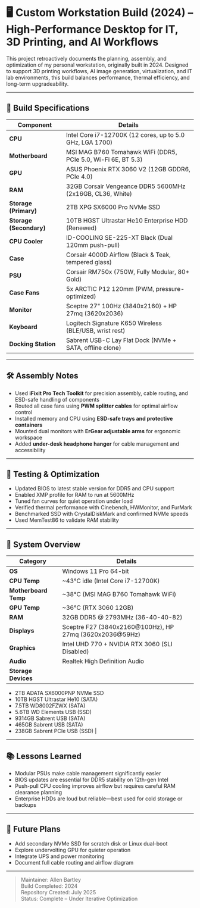 # 🖥️ Custom Workstation Build (2024) – High-Performance Desktop for IT, 3D Printing, and AI Workflows

This project retroactively documents the planning, assembly, and optimization of my personal workstation, originally built in 2024. Designed to support 3D printing workflows, AI image generation, virtualization, and IT lab environments, this build balances performance, thermal efficiency, and long-term upgradeability.

---

## 🧰 Build Specifications

| Component | Details |
|----------|---------|
| **CPU** | Intel Core i7-12700K (12 cores, up to 5.0 GHz, LGA 1700) |
| **Motherboard** | MSI MAG B760 Tomahawk WiFi (DDR5, PCIe 5.0, Wi-Fi 6E, BT 5.3) |
| **GPU** | ASUS Phoenix RTX 3060 V2 (12GB GDDR6, PCIe 4.0) |
| **RAM** | 32GB Corsair Vengeance DDR5 5600MHz (2x16GB, CL36, White) |
| **Storage (Primary)** | 2TB XPG SX6000 Pro NVMe SSD |
| **Storage (Secondary)** | 10TB HGST Ultrastar He10 Enterprise HDD (Renewed) |
| **CPU Cooler** | ID-COOLING SE-225-XT Black (Dual 120mm push-pull) |
| **Case** | Corsair 4000D Airflow (Black & Teak, tempered glass) |
| **PSU** | Corsair RM750x (750W, Fully Modular, 80+ Gold) |
| **Case Fans** | 5x ARCTIC P12 120mm (PWM, pressure-optimized) |
| **Monitor** | Sceptre 27" 100Hz (3840x2160) + HP 27mq (3620x2036) |
| **Keyboard** | Logitech Signature K650 Wireless (BLE/USB, wrist rest) |
| **Docking Station** | Sabrent USB-C Lay Flat Dock (NVMe + SATA, offline clone) |

---

## 🛠️ Assembly Notes

- Used **iFixit Pro Tech Toolkit** for precision assembly, cable routing, and ESD-safe handling of components
- Routed all case fans using **PWM splitter cables** for optimal airflow control
- Installed memory and CPU using **ESD-safe trays and protective containers**
- Mounted dual monitors with **ErGear adjustable arms** for ergonomic workspace
- Added **under-desk headphone hanger** for cable management and accessibility

---

## 🧪 Testing & Optimization

- Updated BIOS to latest stable version for DDR5 and CPU support
- Enabled XMP profile for RAM to run at 5600MHz
- Tuned fan curves for quiet operation under load
- Verified thermal performance with Cinebench, HWMonitor, and FurMark
- Benchmarked SSD with CrystalDiskMark and confirmed NVMe speeds
- Used MemTest86 to validate RAM stability

---

## 🧮 System Overview

| Category | Details |
|---------|---------|
| **OS** | Windows 11 Pro 64-bit |
| **CPU Temp** | ~43°C idle (Intel Core i7-12700K) |
| **Motherboard Temp** | ~38°C (MSI MAG B760 Tomahawk WiFi) |
| **GPU Temp** | ~36°C (RTX 3060 12GB) |
| **RAM** | 32GB DDR5 @ 2793MHz (36-40-40-82) |
| **Displays** | Sceptre F27 (3840x2160@100Hz), HP 27mq (3620x2036@59Hz) |
| **Graphics** | Intel UHD 770 + NVIDIA RTX 3060 (SLI Disabled) |
| **Audio** | Realtek High Definition Audio |
| **Storage Devices** |  
  - 2TB ADATA SX6000PNP NVMe SSD  
  - 10TB HGST Ultrastar He10 (SATA)  
  - 7.5TB WD8002FZWX (SATA)  
  - 5.6TB WD Elements USB (SSD)  
  - 9314GB Sabrent USB (SATA)  
  - 465GB Sabrent USB (SATA)  
  - 238GB Sabrent PCIe USB (SSD) |

---

## 📚 Lessons Learned

- Modular PSUs make cable management significantly easier
- BIOS updates are essential for DDR5 stability on 12th-gen Intel
- Push-pull CPU cooling improves airflow but requires careful RAM clearance planning
- Enterprise HDDs are loud but reliable—best used for cold storage or backups

---

## 🔭 Future Plans

- Add secondary NVMe SSD for scratch disk or Linux dual-boot
- Explore undervolting GPU for quieter operation
- Integrate UPS and power monitoring
- Document full cable routing and airflow diagram

---

> Maintainer: Allen Bartley  
> Build Completed: 2024  
> Repository Created: July 2025  
> Status: Complete – Under Iterative Optimization
